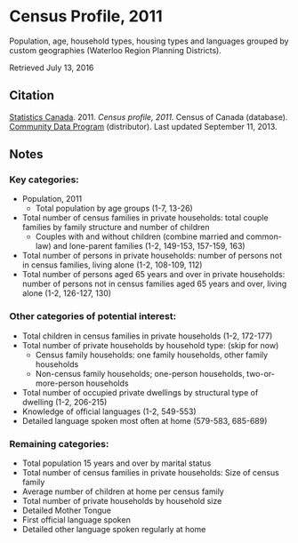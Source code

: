 # Census Profile, 2011

Population, age, household types, housing types and languages grouped by custom geographies (Waterloo Region Planning Districts).

Retrieved July 13, 2016

## Citation

[Statistics Canada](http://www.statcan.gc.ca/). 2011.
*Census profile, 2011.*
Census of Canada (database).
[Community Data Program](http://communitydata.ca/) (distributor).
Last updated September 11, 2013.

## Notes

### Key categories: 
* Population, 2011 
    * Total population by age groups (1-7, 13-26)
* Total number of census families in private households: total couple families by family structure and number of children
    * Couples with and without children (combine married and common-law) and lone-parent families (1-2, 149-153, 157-159, 163)
* Total number of persons in private households: number of persons not in census families, living alone (1-2, 108-109, 112)
* Total number of persons aged 65 years and over in private households: number of persons not in census families aged 65 years and over, living alone (1-2, 126-127, 130)

### Other categories of potential interest:
* Total children in census families in private households (1-2, 172-177)
* Total number of private households by household type: (skip for now)
    * Census family households: one family households, other family households 
    * Non-census family households; one-person households, two-or-more-person households
* Total number of occupied private dwellings by structural type of dwelling (1-2, 206-215)
* Knowledge of official languages (1-2, 549-553)
* Detailed language spoken most often at home (579-583, 685-689)

### Remaining categories:
* Total population 15 years and over by marital status
* Total number of census families in private households: Size of census family
* Average number of children at home per census family
* Total number of private households by household size
* Detailed Mother Tongue
* First official language spoken
* Detailed other language spoken regularly at home
